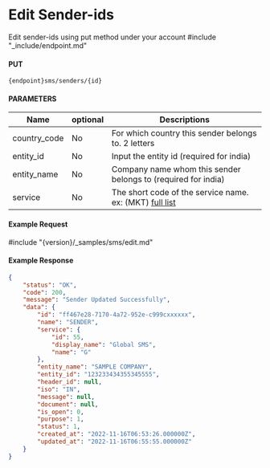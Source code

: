 # Edit Sender-ids

Edit sender-ids using put method under your account
#include "_include/endpoint.md"

#### PUT

```
{endpoint}sms/senders/{id}
```

#### PARAMETERS

| Name         | optional | Descriptions                                                                                 |
| ------------ | -------- | -------------------------------------------------------------------------------------------- |
| country_code | No       | For which country this sender belongs to. 2 letters                                          |
| entity_id    | No       | Input the entity id (required for india)                                                     |
| entity_name  | No       | Company name whom this sender belongs to (required for india)                                |
| service      | No       | The short code of the service name. ex: (MKT) [full list](/docs/{version}/#content-products) |

#### Example Request

#include "{version}/_samples/sms/edit.md"

#### Example Response

```json
{
    "status": "OK",
    "code": 200,
    "message": "Sender Updated Successfully",
    "data": {
        "id": "ff467e28-7170-4a72-952e-c999cxxxxxx",
        "name": "SENDER",
        "service": {
            "id": 55,
            "display_name": "Global SMS",
            "name": "G"
        },
        "entity_name": "SAMPLE COMPANY",
        "entity_id": "123233434355345555",
        "header_id": null,
        "iso": "IN",
        "message": null,
        "document": null,
        "is_open": 0,
        "purpose": 1,
        "status": 1,
        "created_at": "2022-11-16T06:53:26.000000Z",
        "updated_at": "2022-11-16T06:55:55.000000Z"
    }
}
```
